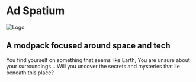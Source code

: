 # Ad Spatium
![Logo](https://i.imgur.com/VN3qXXv.png)
## A modpack focused around space and tech

You find yourself on something that seems like Earth, You are unsure about your surroundings...
Will you uncover the secrets and mysteries that lie beneath this place?
